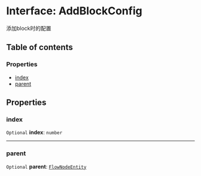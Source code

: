 # Interface: AddBlockConfig

添加block时的配置

## Table of contents

### Properties

* [index](/auto-docs/editor/interfaces/AddBlockConfig.md#index)
* [parent](/auto-docs/editor/interfaces/AddBlockConfig.md#parent)

## Properties

### index

`Optional` **index**: `number`

***

### parent

`Optional` **parent**: [`FlowNodeEntity`](/auto-docs/editor/classes/FlowNodeEntity-1.md)
